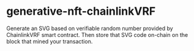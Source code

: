 # generative-nft-chainlinkVRF
Generate an SVG based on verifiable random number provided by ChainlinkVRF smart contract.
Then store that SVG code on-chain on the block that mined your transaction.
